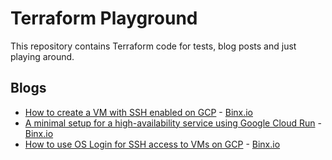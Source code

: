 # Terraform Playground

This repository contains Terraform code for tests, blog posts and just playing around.

## Blogs

* [How to create a VM with SSH enabled on GCP](./archive/gcp-vm-ssh/README.md) - [Binx.io](https://binx.io/blog/2022/01/07/how-to-create-a-vm-with-ssh-enabled-on-gcp/)
* [A minimal setup for a high-availability service using Google Cloud Run](./archive/gcp-cloud-run-ha/README.md) - [Binx.io](https://binx.io/blog/2022/01/11/a-minimal-setup-for-a-high-availability-service-using-cloud-run/)
* [How to use OS Login for SSH access to VMs on GCP](./archive/gcp-vm-os-login/README.md) - [Binx.io](https://binx.io/blog/2022/01/28/how-to-use-os-login-for-ssh-access-to-vms-on-gcp/)
